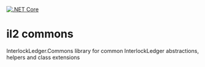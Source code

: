 [![.NET Core](https://github.com/interlockledger/interlockledger-commons/actions/workflows/dotnetcore.yml/badge.svg)](https://github.com/interlockledger/interlockledger-commons/actions/workflows/dotnetcore.yml)

# il2 commons
InterlockLedger.Commons library for common InterlockLedger abstractions, helpers and class extensions
